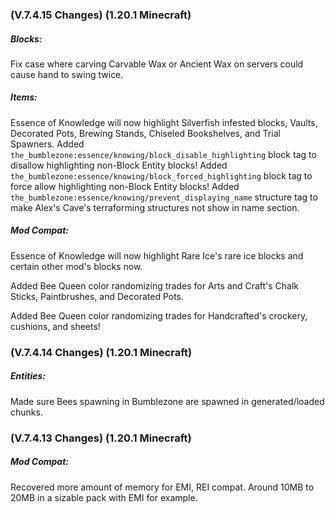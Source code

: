 ### **(V.7.4.15 Changes) (1.20.1 Minecraft)**

##### Blocks:
Fix case where carving Carvable Wax or Ancient Wax on servers could cause hand to swing twice.

##### Items:
Essence of Knowledge will now highlight Silverfish infested blocks, Vaults, Decorated Pots, Brewing Stands, Chiseled Bookshelves, and Trial Spawners.
 Added `the_bumblezone:essence/knowing/block_disable_highlighting` block tag to disallow highlighting non-Block Entity blocks!
 Added `the_bumblezone:essence/knowing/block_forced_highlighting` block tag to force allow highlighting non-Block Entity blocks!
 Added `the_bumblezone:essence/knowing/prevent_displaying_name` structure tag to make Alex's Cave's terraforming structures not show in name section.

##### Mod Compat:
Essence of Knowledge will now highlight Rare Ice's rare ice blocks and certain other mod's blocks now.

Added Bee Queen color randomizing trades for Arts and Craft's Chalk Sticks, Paintbrushes, and Decorated Pots.

Added Bee Queen color randomizing trades for Handcrafted's crockery, cushions, and sheets!


### **(V.7.4.14 Changes) (1.20.1 Minecraft)**

##### Entities:
Made sure Bees spawning in Bumblezone are spawned in generated/loaded chunks.


### **(V.7.4.13 Changes) (1.20.1 Minecraft)**

##### Mod Compat:
Recovered more amount of memory for EMI, REI compat. Around 10MB to 20MB in a sizable pack with EMI for example.
